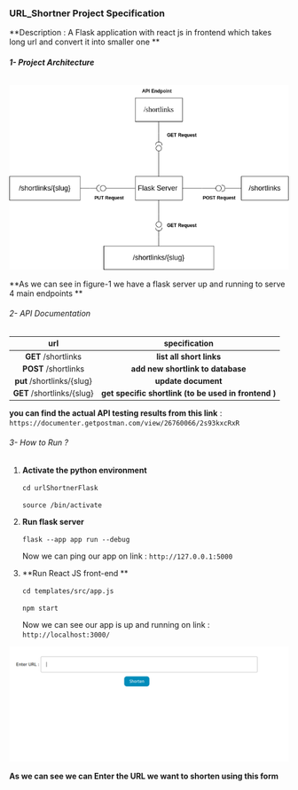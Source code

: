 ### URL_Shortner Project Specification

**Description : A Flask application with react js in frontend which takes long url and convert it into smaller one **

###### **1- Project Architecture** 

![](/assets/system_Arch.png)

**As we can see in figure-1 we have a flask server up and running to serve 4 main endpoints **

###### 2- API Documentation

|            url             |                    specification                     |
| :------------------------: | :--------------------------------------------------: |
|    **GET** /shortlinks     |               **list all short links**               |
|   **POST**  /shortlinks    |          **add new shortlink to database**           |
| **put** /shortlinks/{slug} |                 **update document**                  |
| **GET** /shortlinks/{slug} | **get specific shortlink (to be used in frontend )** |

**you can find the actual API testing results from this link** : `https://documenter.getpostman.com/view/26760066/2s93kxcRxR`

###### 3- How to Run ? 

1. **Activate the python environment** 

   `cd urlShortnerFlask` 

   `source /bin/activate`

2. **Run flask server**

   `flask --app app run --debug`

   Now we can ping our app on link : `http://127.0.0.1:5000`

3. **Run React JS front-end **

   `cd templates/src/app.js`

   `npm start`

   Now we can see our app is up and running on link : `http://localhost:3000/`

![](/assets/scn.png)

**As we can see we can Enter the URL we want to shorten using this form** 









